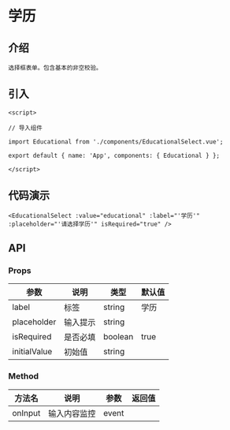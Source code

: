 # 学历

## 介绍
```
选择框表单。包含基本的非空校验。
```

## 引入
```
<script>

// 导入组件

import Educational from './components/EducationalSelect.vue';

export default { name: 'App', components: { Educational } };

</script> 
```
## 代码演示
```
<EducationalSelect :value="educational" :label="'学历'" :placeholder="'请选择学历'" isRequired="true" />  
```
## API 
### Props
| 参数	| 说明	| 类型	| 默认值 | 
| --- | --- | --- | --- |
| label | 标签 | string | 学历 |
| placeholder | 输入提示 | string |  |    
| isRequired | 是否必填 | boolean | true |   
| initialValue | 初始值 | string |  | 
### Method
| 方法名	| 说明	| 参数	| 返回值 | 
| --- | --- | --- | --- |
| onInput | 输入内容监控 | event |  |